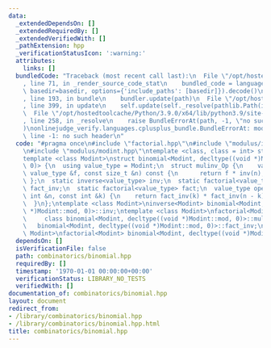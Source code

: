 ```yaml
---
data:
  _extendedDependsOn: []
  _extendedRequiredBy: []
  _extendedVerifiedWith: []
  _pathExtension: hpp
  _verificationStatusIcon: ':warning:'
  attributes:
    links: []
  bundledCode: "Traceback (most recent call last):\n  File \"/opt/hostedtoolcache/Python/3.9.0/x64/lib/python3.9/site-packages/onlinejudge_verify/documentation/build.py\"\
    , line 71, in _render_source_code_stat\n    bundled_code = language.bundle(stat.path,\
    \ basedir=basedir, options={'include_paths': [basedir]}).decode()\n  File \"/opt/hostedtoolcache/Python/3.9.0/x64/lib/python3.9/site-packages/onlinejudge_verify/languages/cplusplus.py\"\
    , line 193, in bundle\n    bundler.update(path)\n  File \"/opt/hostedtoolcache/Python/3.9.0/x64/lib/python3.9/site-packages/onlinejudge_verify/languages/cplusplus_bundle.py\"\
    , line 399, in update\n    self.update(self._resolve(pathlib.Path(included), included_from=path))\n\
    \  File \"/opt/hostedtoolcache/Python/3.9.0/x64/lib/python3.9/site-packages/onlinejudge_verify/languages/cplusplus_bundle.py\"\
    , line 258, in _resolve\n    raise BundleErrorAt(path, -1, \"no such header\"\
    )\nonlinejudge_verify.languages.cplusplus_bundle.BundleErrorAt: modulus/inverse.hpp:\
    \ line -1: no such header\n"
  code: "#pragma once\n#include \"factorial.hpp\"\n#include \"modulus/inverse.hpp\"\
    \n#include \"modulus/modint.hpp\"\ntemplate <class, class = int> struct binomial;\n\
    template <class Modint>\nstruct binomial<Modint, decltype((void *)Modint::mod,\
    \ 0)> {\n  using value_type = Modint;\n  struct mulinv_Op {\n    value_type operator()(const\
    \ value_type &f, const size_t &n) const {\n      return f * inv(n);\n    }\n \
    \ };\n  static inverse<value_type> inv;\n  static factorial<value_type, mulinv_Op>\
    \ fact_inv;\n  static factorial<value_type> fact;\n  value_type operator()(const\
    \ int &n, const int &k) {\n    return fact_inv(k) * fact_inv(n - k) * fact(n);\n\
    \  }\n};\ntemplate <class Modint>\ninverse<Modint> binomial<Modint, decltype((void\
    \ *)Modint::mod, 0)>::inv;\ntemplate <class Modint>\nfactorial<Modint,\n     \
    \     class binomial<Modint, decltype((void *)Modint::mod, 0)>::mulinv_Op>\n \
    \   binomial<Modint, decltype((void *)Modint::mod, 0)>::fact_inv;\ntemplate <class\
    \ Modint>\nfactorial<Modint> binomial<Modint, decltype((void *)Modint::mod, 0)>::fact;\n"
  dependsOn: []
  isVerificationFile: false
  path: combinatorics/binomial.hpp
  requiredBy: []
  timestamp: '1970-01-01 00:00:00+00:00'
  verificationStatus: LIBRARY_NO_TESTS
  verifiedWith: []
documentation_of: combinatorics/binomial.hpp
layout: document
redirect_from:
- /library/combinatorics/binomial.hpp
- /library/combinatorics/binomial.hpp.html
title: combinatorics/binomial.hpp
---
```

